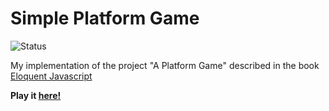 # Simple Platform Game

![Status](https://img.shields.io/badge/status-playable-green)

My implementation of the project "A Platform Game" described in the book  [Eloquent Javascript](https://eloquentjavascript.net/16_game.html)

**Play it [here!](https://franciscocasado.github.io/platform-game/index.html)**